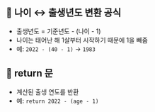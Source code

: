 ## 🔹 나이 ↔ 출생년도 변환 공식
- 출생년도 = 기준년도 - (나이 - 1)
- 나이는 태어난 해 1살부터 시작하기 때문에 1을 빼줌
- 예: `2022 - (40 - 1)` → `1983`

## 🔹 return 문
- 계산된 출생 연도를 반환
- 예: `return 2022 - (age - 1)`
